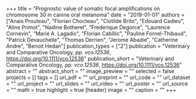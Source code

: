 +++
title = "Prognostic value of somatic focal amplifications on chromosome 30 in canine oral melanoma"
date = "2019-01-01"
authors = ["Anais Prouteau", "Florian Chocteau", "Clotilde Brito", "Edouard Cadieu", "Aline Primot", "Nadine Botherel", "Frederique Degorce", "Laurence Cornevin", "Marie A. Lagadic", "Florian Cabillic", "Pauline Fornel-Thibaud", "Patrick Devauchelle", "Thomas Derrien", "Jerome Abadie", "Catherine Andre", "Benoit Hedan"]
publication_types = ["2"]
publication = "Veterinary and Comparative Oncology, _pp. vco.12536_, https://doi.org/10.1111/vco.12536"
publication_short = "Veterinary and Comparative Oncology, _pp. vco.12536_, https://doi.org/10.1111/vco.12536"
abstract = ""
abstract_short = ""
image_preview = ""
selected = false
projects = []
tags = []
url_pdf = ""
url_preprint = ""
url_code = ""
url_dataset = ""
url_project = ""
url_slides = ""
url_video = ""
url_poster = ""
url_source = ""
math = true
highlight = true
[header]
image = ""
caption = ""
+++
